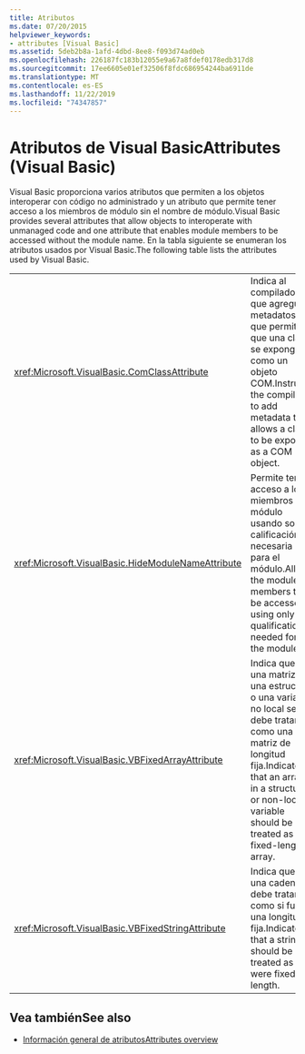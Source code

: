 ```yaml
---
title: Atributos
ms.date: 07/20/2015
helpviewer_keywords:
- attributes [Visual Basic]
ms.assetid: 5deb2b8a-1afd-4dbd-8ee8-f093d74ad0eb
ms.openlocfilehash: 226187fc183b12055e9a67a8fdef0178edb317d8
ms.sourcegitcommit: 17ee6605e01ef32506f8fdc686954244ba6911de
ms.translationtype: MT
ms.contentlocale: es-ES
ms.lasthandoff: 11/22/2019
ms.locfileid: "74347857"
---
```

# <a name="attributes-visual-basic"></a><span data-ttu-id="9b167-102">Atributos de Visual Basic</span><span class="sxs-lookup"><span data-stu-id="9b167-102">Attributes (Visual Basic)</span></span>

<span data-ttu-id="9b167-103">Visual Basic proporciona varios atributos que permiten a los objetos interoperar con código no administrado y un atributo que permite tener acceso a los miembros de módulo sin el nombre de módulo.</span><span class="sxs-lookup"><span data-stu-id="9b167-103">Visual Basic provides several attributes that allow objects to interoperate with unmanaged code and one attribute that enables module members to be accessed without the module name.</span></span> <span data-ttu-id="9b167-104">En la tabla siguiente se enumeran los atributos usados por Visual Basic.</span><span class="sxs-lookup"><span data-stu-id="9b167-104">The following table lists the attributes used by Visual Basic.</span></span>  
  
|||  
|---|---|  
|<xref:Microsoft.VisualBasic.ComClassAttribute>|<span data-ttu-id="9b167-105">Indica al compilador que agregue metadatos que permitan que una clase se exponga como un objeto COM.</span><span class="sxs-lookup"><span data-stu-id="9b167-105">Instructs the compiler to add metadata that allows a class to be exposed as a COM object.</span></span>|
|<xref:Microsoft.VisualBasic.HideModuleNameAttribute>|<span data-ttu-id="9b167-106">Permite tener acceso a los miembros de módulo usando solo la calificación necesaria para el módulo.</span><span class="sxs-lookup"><span data-stu-id="9b167-106">Allows the module members to be accessed using only the qualification needed for the module.</span></span>|
|<xref:Microsoft.VisualBasic.VBFixedArrayAttribute>|<span data-ttu-id="9b167-107">Indica que una matriz de una estructura o una variable no local se debe tratar como una matriz de longitud fija.</span><span class="sxs-lookup"><span data-stu-id="9b167-107">Indicates that an array in a structure or non-local variable should be treated as a fixed-length array.</span></span>|
|<xref:Microsoft.VisualBasic.VBFixedStringAttribute>|<span data-ttu-id="9b167-108">Indica que una cadena se debe tratar como si fuera una longitud fija.</span><span class="sxs-lookup"><span data-stu-id="9b167-108">Indicates that a string should be treated as if it were fixed length.</span></span>|
  
## <a name="see-also"></a><span data-ttu-id="9b167-109">Vea también</span><span class="sxs-lookup"><span data-stu-id="9b167-109">See also</span></span>

- [<span data-ttu-id="9b167-110">Información general de atributos</span><span class="sxs-lookup"><span data-stu-id="9b167-110">Attributes overview</span></span>](../../visual-basic/programming-guide/concepts/attributes/index.md)

